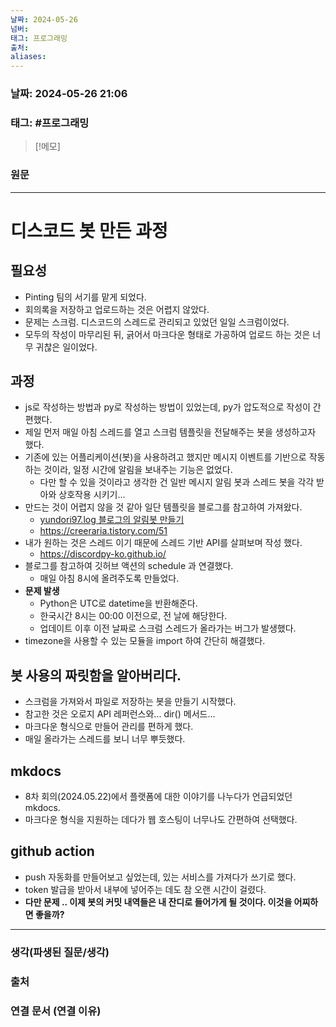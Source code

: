 ```yaml
---
날짜: 2024-05-26
넘버: 
태그: 프로그래밍
출처: 
aliases:
---
```

### 날짜:  2024-05-26 21:06

### 태그: #프로그래밍 

>[!메모]
>

### 원문
---
# 디스코드 봇 만든 과정
## 필요성
- Pinting 팀의 서기를 맡게 되었다.
- 회의록을 저장하고 업로드하는 것은 어렵지 않았다.
- 문제는 스크럼. 디스코드의 스레드로 관리되고 있었던 일일 스크럼이었다.
- 모두의 작성이 마무리된 뒤, 긁어서 마크다운 형태로 가공하여 업로드 하는 것은 너무 귀찮은 일이었다.

## 과정
- js로 작성하는 방법과 py로 작성하는 방법이 있었는데, py가 압도적으로 작성이 간편했다.
- 제일 먼저 매일 아침 스레드를 열고 스크럼 템플릿을 전달해주는 봇을 생성하고자 했다.
- 기존에 있는 어플리케이션(봇)을 사용하려고 했지만 메시지 이벤트를 기반으로 작동하는 것이라, 일정 시간에 알림을 보내주는 기능은 없었다.
	- 다만 할 수 있을 것이라고 생각한 건 일반 메시지 알림 봇과 스레드 봇을 각각 받아와 상호작용 시키기...
- 만드는 것이 어렵지 않을 것 같아 일단 템플릿을 블로그를 참고하여 가져왔다.
	- [yundori97.log 블로그의 알림봇 만들기](https://velog.io/@yundori97/%EB%94%94%EC%8A%A4%EC%BD%94%EB%93%9C-%EC%95%8C%EB%A6%BC%EB%B4%87-%EB%A7%8C%EB%93%A4%EA%B8%B0%EC%A7%84)
	- https://creeraria.tistory.com/51
- 내가 원하는 것은 스레드 이기 때문에 스레드 기반 API를 살펴보며 작성 했다.
	- https://discordpy-ko.github.io/
- 블로그를 참고하여 깃허브 액션의 schedule 과 연결했다.
	- 매일 아침 8시에 올려주도록 만들었다.
- **문제 발생**
	- Python은 UTC로 datetime을 반환해준다.
	- 한국시간 8시는 00:00 이전으로, 전 날에 해당한다.
	- 업데이트 이후 이전 날짜로 스크럼 스레드가 올라가는 버그가 발생했다.
- timezone을 사용할 수 있는 모듈을 import 하여 간단히 해결했다.
## 봇 사용의 짜릿함을 알아버리다.
- 스크럼을 가져와서 파일로 저장하는 봇을 만들기 시작했다.
- 참고한 것은 오로지 API 레퍼런스와... dir() 메서드...
- 마크다운 형식으로 만들어 관리를 편하게 했다.
- 매일 올라가는 스레드를 보니 너무 뿌듯했다.
## mkdocs
- 8차 회의(2024.05.22)에서 플랫폼에 대한 이야기를 나누다가 언급되었던 mkdocs.
- 마크다운 형식을 지원하는 데다가 웹 호스팅이 너무나도 간편하여 선택했다.
## github action
- push 자동화를 만들어보고 싶었는데, 있는 서비스를 가져다가 쓰기로 했다.
- token 발급을 받아서 내부에 넣어주는 데도 참 오랜 시간이 걸렸다.
- **다만 문제 .. 이제 봇의 커밋 내역들은 내 잔디로 들어가게 될 것이다. 이것을 어찌하면 좋을까?**

---
### 생각(파생된 질문/생각)

### 출처

### 연결 문서 (연결 이유)
